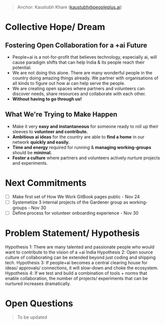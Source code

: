 > Anchor: Kaustubh Khare (kaustubh@peopleplus.ai)

# Collective Hope/ Dream
## Fostering Open Collaboration for a +ai Future
- People+ai is a not-for-profit that believes technology, especially ai, will cause paradigm shifts that can help India & its people reach their potential.
- We are not doing this alone. There are many wonderful people in the country doing amazing things already. We partner with organisations of all kinds to figure out how ai can help serve the people.
- We are creating open spaces where partners and volunteers can discover needs, share resources and collaborate with each other.
- **Without having to go through us!**

## What We're Trying to Make Happen
- Make it very **easy and instantaneous** for someone ready to roll up their sleeves to **volunteer and contribute.**
- **Ambitious ai ideas** for the country are able to **find a home** in our network **quickly and easily.**
- **Time and energy** required for running & **managing working-groups** should be **minimal.**
- **Foster a culture** where partners and volunteers actively nurture projects and experiments.

# Next Commitments
- [ ] Make first set of How We Work GitBook pages public - Nov 24
- [ ] Systemetize 3 internal projects of the Gardener group as working-groups - Nov 30
- [ ] Define process for volunteer onboarding experience - Nov 30

# Problem Statement/ Hypothesis
Hypothesis 1: There are many talented and passionate people who would want to contribute to the vision of a +ai India
Hypothesis 2: Open source culture of collaborating can be extended beyond just coding and shipping tech.
Hypothesis 3: If people+ai becomes a central clearing house for ideas/ approvals/ connections, it will slow-down and choke the ecosystem.
Hypothesis 4: If we test and build a combination of tools + norms that enable collaboration, the number of projects/ experiments that can be nurtured increases dramatically.

# Open Questions
> To be updated
